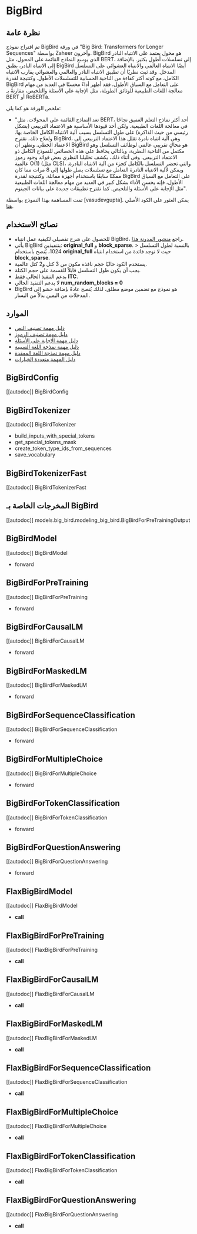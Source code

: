 # BigBird

## نظرة عامة
تم اقتراح نموذج BigBird في ورقة "Big Bird: Transformers for Longer Sequences" بواسطة Zaheer وآخرون. BigBird هو محول يعتمد على الانتباه النادر الذي يوسع النماذج القائمة على المحول، مثل BERT، إلى تسلسلات أطول بكثير. بالإضافة إلى الانتباه النادر، يطبق BigBird أيضًا الانتباه العالمي والانتباه العشوائي على التسلسل المدخل. وقد ثبت نظريًا أن تطبيق الانتباه النادر والعالمي والعشوائي يقارب الانتباه الكامل، مع كونه أكثر كفاءة من الناحية الحسابية للتسلسلات الأطول. وكنتيجة لقدرة BigBird على التعامل مع السياق الأطول، فقد أظهر أداءً محسنًا في العديد من مهام معالجة اللغات الطبيعية للوثائق الطويلة، مثل الإجابة على الأسئلة والتلخيص، مقارنةً بـ BERT أو RoBERTa.

ملخص الورقة هو كما يلي:

* "تعد النماذج القائمة على المحولات، مثل BERT، أحد أكثر نماذج التعلم العميق نجاحًا في معالجة اللغات الطبيعية. ولكن أحد قيودها الأساسية هو الاعتماد التربيعي (بشكل رئيسي من حيث الذاكرة) على طول التسلسل بسبب آلية الانتباه الكامل الخاصة بها. ولعلاج ذلك، نقترح BigBird، وهي آلية انتباه نادرة تقلل هذا الاعتماد التربيعي إلى الاعتماد الخطي. ونظهر أن BigBird هو محاكٍ تقريبي عالمي لوظائف التسلسل وهو مكتمل من الناحية النظرية، وبالتالي يحافظ على هذه الخصائص للنموذج الكامل ذو الاعتماد التربيعي. وفي أثناء ذلك، يكشف تحليلنا النظري بعض فوائد وجود رموز عالمية O(1) (مثل CLS)، والتي تحضر التسلسل بالكامل كجزء من آلية الانتباه النادرة. ويمكن لآلية الانتباه النادرة التعامل مع تسلسلات يصل طولها إلى 8 مرات مما كان ممكنًا سابقًا باستخدام أجهزة مماثلة. وكنتيجة لقدرة BigBird على التعامل مع السياق الأطول، فإنه يحسن الأداء بشكل كبير في العديد من مهام معالجة اللغات الطبيعية مثل الإجابة على الأسئلة والتلخيص. كما نقترح تطبيقات جديدة على بيانات الجينوم".

تمت المساهمة بهذا النموذج بواسطة [vasudevgupta]. يمكن العثور على الكود الأصلي [هنا](https://github.com/google-research/bigbird).

## نصائح الاستخدام

- للحصول على شرح تفصيلي لكيفية عمل انتباه BigBird، راجع [منشور المدونة هذا](https://huggingface.co/blog/big-bird).
- يأتي BigBird بتنفيذين: **original_full** و **block_sparse**. بالنسبة لطول التسلسل < 1024، يُنصح باستخدام **original_full** حيث لا توجد فائدة من استخدام انتباه **block_sparse**.
- يستخدم الكود حاليًا حجم نافذة مكون من 3 كتل و2 كتل عالمية.
- يجب أن يكون طول التسلسل قابلاً للقسمة على حجم الكتلة.
- يدعم التنفيذ الحالي فقط **ITC**.
- لا يدعم التنفيذ الحالي **num_random_blocks = 0**
- BigBird هو نموذج مع تضمين موضع مطلق، لذلك يُنصح عادةً بإضافة حشو إلى المدخلات من اليمين بدلاً من اليسار.

## الموارد

- [دليل مهمة تصنيف النص](../tasks/sequence_classification)
- [دليل مهمة تصنيف الرموز](../tasks/token_classification)
- [دليل مهمة الإجابة على الأسئلة](../tasks/question_answering)
- [دليل مهمة نمذجة اللغة السببية](../tasks/language_modeling)
- [دليل مهمة نمذجة اللغة المعقدة](../tasks/masked_language_modeling)
- [دليل المهمة متعددة الخيارات](../tasks/multiple_choice)

## BigBirdConfig

[[autodoc]] BigBirdConfig

## BigBirdTokenizer

[[autodoc]] BigBirdTokenizer

- build_inputs_with_special_tokens
- get_special_tokens_mask
- create_token_type_ids_from_sequences
- save_vocabulary

## BigBirdTokenizerFast

[[autodoc]] BigBirdTokenizerFast

## المخرجات الخاصة بـ BigBird

[[autodoc]] models.big_bird.modeling_big_bird.BigBirdForPreTrainingOutput

<frameworkcontent>

<pt>

## BigBirdModel

[[autodoc]] BigBirdModel

- forward

## BigBirdForPreTraining

[[autodoc]] BigBirdForPreTraining

- forward

## BigBirdForCausalLM

[[autodoc]] BigBirdForCausalLM

- forward

## BigBirdForMaskedLM

[[autodoc]] BigBirdForMaskedLM

- forward

## BigBirdForSequenceClassification

[[autodoc]] BigBirdForSequenceClassification

- forward

## BigBirdForMultipleChoice

[[autodoc]] BigBirdForMultipleChoice

- forward

## BigBirdForTokenClassification

[[autodoc]] BigBirdForTokenClassification

- forward

## BigBirdForQuestionAnswering

[[autodoc]] BigBirdForQuestionAnswering

- forward

</pt>

<jax>

## FlaxBigBirdModel

[[autodoc]] FlaxBigBirdModel

- __call__

## FlaxBigBirdForPreTraining

[[autodoc]] FlaxBigBirdForPreTraining

- __call__

## FlaxBigBirdForCausalLM

[[autodoc]] FlaxBigBirdForCausalLM

- __call__

## FlaxBigBirdForMaskedLM

[[autodoc]] FlaxBigBirdForMaskedLM

- __call__

## FlaxBigBirdForSequenceClassification

[[autodoc]] FlaxBigBirdForSequenceClassification

- __call__

## FlaxBigBirdForMultipleChoice

[[autodoc]] FlaxBigBirdForMultipleChoice

- __call__

## FlaxBigBirdForTokenClassification

[[autodoc]] FlaxBigBirdForTokenClassification

- __call__

## FlaxBigBirdForQuestionAnswering

[[autodoc]] FlaxBigBirdForQuestionAnswering

- __call__

</jax>

</frameworkcontent>